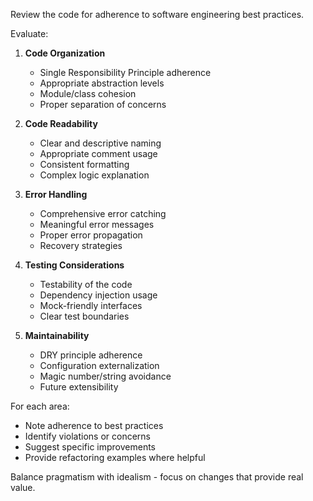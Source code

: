 Review the code for adherence to software engineering best practices.

Evaluate:

1. **Code Organization**
   - Single Responsibility Principle adherence
   - Appropriate abstraction levels
   - Module/class cohesion
   - Proper separation of concerns

2. **Code Readability**
   - Clear and descriptive naming
   - Appropriate comment usage
   - Consistent formatting
   - Complex logic explanation

3. **Error Handling**
   - Comprehensive error catching
   - Meaningful error messages
   - Proper error propagation
   - Recovery strategies

4. **Testing Considerations**
   - Testability of the code
   - Dependency injection usage
   - Mock-friendly interfaces
   - Clear test boundaries

5. **Maintainability**
   - DRY principle adherence
   - Configuration externalization
   - Magic number/string avoidance
   - Future extensibility

For each area:
- Note adherence to best practices
- Identify violations or concerns
- Suggest specific improvements
- Provide refactoring examples where helpful

Balance pragmatism with idealism - focus on changes that provide real value.
